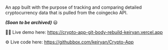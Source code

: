 An app built with the purpose of tracking and comparing detailed cryptocurrency data that is pulled from the coingecko API. 

_**(Soon to be archived)**_ 😃

👨‍💻 Live demo here: https://crypto-app-git-body-rebuild-keiryan.vercel.app

⚙️ Live code here: https://githubbox.com/keiryan/Crypto-App
